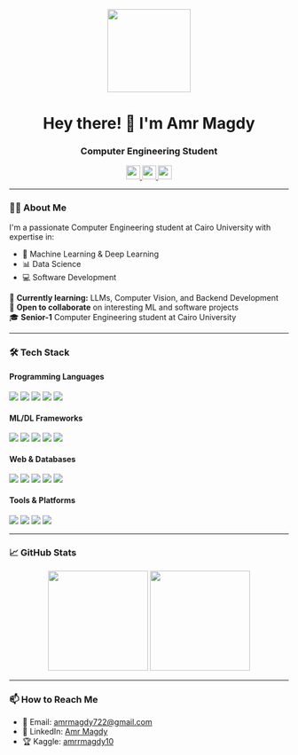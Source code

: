 <div align="center">
  <img height="150" src="https://media.giphy.com/media/M9gbBd9nbDrOTu1Mqx/giphy.gif"  />
  
  ###
  
  <h1>Hey there! 👋 I'm Amr Magdy</h1>
  
  <h3>Computer Engineering Student</h3>
  
  <div>
    <a href="https://www.linkedin.com/in/amr-magdy-419099252" target="_blank">
      <img src="https://img.shields.io/badge/LinkedIn-0077B5?style=for-the-badge&logo=linkedin&logoColor=white" height="25" />
    </a>
    <a href="https://www.kaggle.com/amrrmagdy10" target="_blank">
      <img src="https://img.shields.io/badge/Kaggle-20BEFF?style=for-the-badge&logo=kaggle&logoColor=white" height="25" />
    </a>
    <a href="mailto:amrmagdy722@gmail.com">
      <img src="https://img.shields.io/badge/Gmail-D14836?style=for-the-badge&logo=gmail&logoColor=white" height="25" />
    </a>
  </div>
</div>

---

### 👨‍💻 About Me

I'm a passionate Computer Engineering student at Cairo University with expertise in:
- 🤖 Machine Learning & Deep Learning
- 📊 Data Science
- 💻 Software Development

🔭 **Currently learning:** LLMs, Computer Vision, and Backend Development  
🚀 **Open to collaborate** on interesting ML and software projects  
🎓 **Senior-1** Computer Engineering student at Cairo University

---

### 🛠 Tech Stack

#### Programming Languages
<div>
  <img src="https://img.shields.io/badge/Python-3776AB?style=for-the-badge&logo=python&logoColor=white" />
  <img src="https://img.shields.io/badge/C++-00599C?style=for-the-badge&logo=c%2B%2B&logoColor=white" />
  <img src="https://img.shields.io/badge/C-A8B9CC?style=for-the-badge&logo=c&logoColor=black" />
  <img src="https://img.shields.io/badge/C%23-239120?style=for-the-badge&logo=c-sharp&logoColor=white" />
  <img src="https://img.shields.io/badge/JavaScript-F7DF1E?style=for-the-badge&logo=javascript&logoColor=black" />
</div>

#### ML/DL Frameworks
<div>
  <img src="https://img.shields.io/badge/PyTorch-EE4C2C?style=for-the-badge&logo=pytorch&logoColor=white" />
  <img src="https://img.shields.io/badge/TensorFlow-FF6F00?style=for-the-badge&logo=tensorflow&logoColor=white" />
  <img src="https://img.shields.io/badge/scikit_learn-F7931E?style=for-the-badge&logo=scikit-learn&logoColor=white" />
  <img src="https://img.shields.io/badge/Pandas-150458?style=for-the-badge&logo=pandas&logoColor=white" />
  <img src="https://img.shields.io/badge/Numpy-013243?style=for-the-badge&logo=numpy&logoColor=white" />
</div>

#### Web & Databases
<div>
  <img src="https://img.shields.io/badge/Django-092E20?style=for-the-badge&logo=django&logoColor=white" />
  <img src="https://img.shields.io/badge/Flask-000000?style=for-the-badge&logo=flask&logoColor=white" />
  <img src="https://img.shields.io/badge/MySQL-4479A1?style=for-the-badge&logo=mysql&logoColor=white" />
  <img src="https://img.shields.io/badge/MongoDB-47A248?style=for-the-badge&logo=mongodb&logoColor=white" />
  <img src="https://img.shields.io/badge/Node.js-339933?style=for-the-badge&logo=nodedotjs&logoColor=white" />
</div>

#### Tools & Platforms
<div>
  <img src="https://img.shields.io/badge/Git-F05032?style=for-the-badge&logo=git&logoColor=white" />
  <img src="https://img.shields.io/badge/Docker-2496ED?style=for-the-badge&logo=docker&logoColor=white" />
  <img src="https://img.shields.io/badge/Linux-FCC624?style=for-the-badge&logo=linux&logoColor=black" />
  <img src="https://img.shields.io/badge/VS_Code-007ACC?style=for-the-badge&logo=visual-studio-code&logoColor=white" />
</div>

---

### 📈 GitHub Stats

<div align="center">
  <img height="180em" src="https://github-readme-stats.vercel.app/api?username=amrmgdy02&show_icons=true&theme=radical&count_private=true" />
  <img height="180em" src="https://github-readme-stats.vercel.app/api/top-langs/?username=amrmgdy02&layout=compact&theme=radical" />
</div>

---

### 📫 How to Reach Me

- 📧 Email: [amrmagdy722@gmail.com](mailto:amrmagdy722@gmail.com)
- 💼 LinkedIn: [Amr Magdy](https://www.linkedin.com/in/amr-magdy-419099252)
- 🏆 Kaggle: [amrrmagdy10](https://www.kaggle.com/amrrmagdy10)
